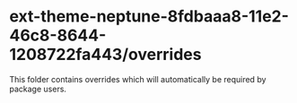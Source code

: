 # ext-theme-neptune-8fdbaaa8-11e2-46c8-8644-1208722fa443/overrides

This folder contains overrides which will automatically be required by package users.
